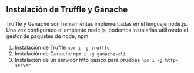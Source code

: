 ## Instalación de Truffle y Ganache

Truffle y Ganache son herramientas implementadas en el lenguaje node.js.
Una vez configurado el ambiente node.js, podemos instalarlas utilizando el
gestor de paquetes de node, npm:

1. Instalación de Truffle
`npm i -g truffle`
2. Instalación de Ganache
`npm i -g ganache-cli`
3. Instalación de un servidor http básico para pruebas
`npm i -g http-server`

